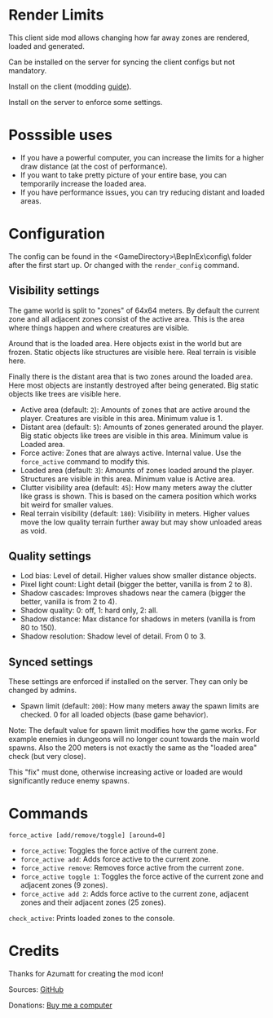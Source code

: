 # Render Limits

This client side mod allows changing how far away zones are rendered, loaded and generated.

Can be installed on the server for syncing the client configs but not mandatory.

Install on the client (modding [guide](https://youtu.be/L9ljm2eKLrk)).

Install on the server to enforce some settings.

# Posssible uses

- If you have a powerful computer, you can increase the limits for a higher draw distance (at the cost of performance).
- If you want to take pretty picture of your entire base, you can temporarily increase the loaded area.
- If you have performance issues, you can try reducing distant and loaded areas.

# Configuration

The config can be found in the \<GameDirectory\>\BepInEx\config\ folder after the first start up. Or changed with the `render_config` command.

## Visibility settings

The game world is split to "zones" of 64x64 meters. By default the current zone and all adjacent zones consist of the active area. This is the area where things happen and where creatures are visible.

Around that is the loaded area. Here objects exist in the world but are frozen. Static objects like structures are visible here. Real terrain is visible here.

Finally there is the distant area that is two zones around the loaded area. Here most objects are instantly destroyed after being generated. Big static objects like trees are visible here.

- Active area (default: `2`): Amounts of zones that are active around the player. Creatures are visible in this area. Minimum value is 1.
- Distant area (default: `5`): Amounts of zones generated around the player. Big static objects like trees are visible in this area. Minimum value is Loaded area.
- Force active: Zones that are always active. Internal value. Use the `force_active` command to modify this.
- Loaded area (default: `3`): Amounts of zones loaded around the player. Structures are visible in this area. Minimum value is Active area.
- Clutter visibility area (default: `45`): How many meters away the clutter like grass is shown. This is based on the camera position which works bit weird for smaller values.
- Real terrain visibility (default: `180`): Visibility in meters. Higher values move the low quality terrain further away but may show unloaded areas as void.

## Quality settings

- Lod bias: Level of detail. Higher values show smaller distance objects.
- Pixel light count: Light detail (bigger the better, vanilla is from 2 to 8).
- Shadow cascades: Improves shadows near the camera (bigger the better, vanilla is from 2 to 4).
- Shadow quality: 0: off, 1: hard only, 2: all.
- Shadow distance: Max distance for shadows in meters (vanilla is from 80 to 150).
- Shadow resolution: Shadow level of detail. From 0 to 3.

## Synced settings

These settings are enforced if installed on the server. They can only be changed by admins.

- Spawn limit (default: `200`): How many meters away the spawn limits are checked. 0 for all loaded objects (base game behavior).

Note: The default value for spawn limit modifies how the game works. For example enemies in dungeons will no longer count towards the main world spawns. Also the 200 meters is not exactly the same as the "loaded area" check (but very close).

This "fix" must done, otherwise increasing active or loaded are would significantly reduce enemy spawns.

# Commands

`force_active [add/remove/toggle] [around=0]`

- `force_active`: Toggles the force active of the current zone.
- `force_active add`: Adds force active to the current zone.
- `force_active remove`: Removes force active from the current zone.
- `force_active toggle 1`: Toggles the force active of the current zone and adjacent zones (9 zones).
- `force_active add 2`: Adds force active to the current zone, adjacent zones and their adjacent zones (25 zones).

`check_active`: Prints loaded zones to the console.

# Credits

Thanks for Azumatt for creating the mod icon!

Sources: [GitHub](https://github.com/JereKuusela/valheim-render_limits)

Donations: [Buy me a computer](https://www.buymeacoffee.com/jerekuusela)
